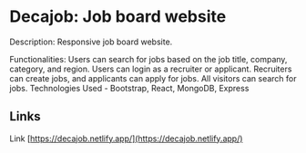 # Decajob: Job board website

Description: Responsive job board website.

Functionalities: Users can search for jobs based on the job title, company, category, and region. Users can login as a recruiter or applicant. Recruiters can create jobs, and applicants can apply for jobs. All visitors can search for jobs.
Technologies Used - Bootstrap, React, MongoDB, Express

## Links

Link [https://decajob.netlify.app/](https://decajob.netlify.app/)
